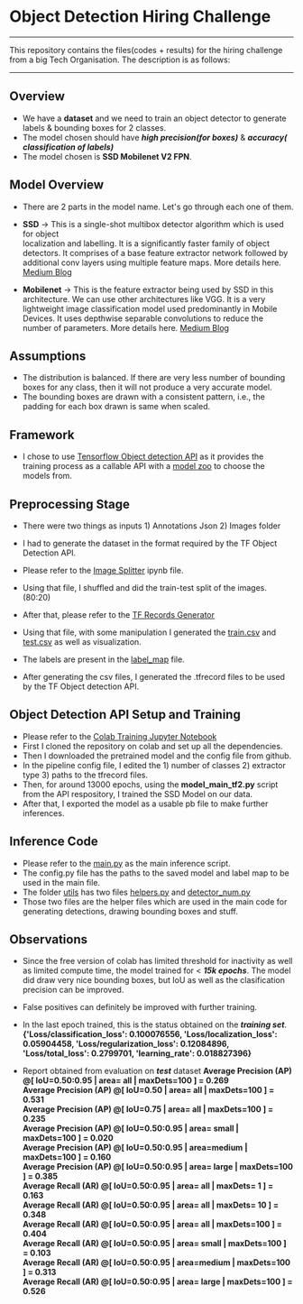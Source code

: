 # Object Detection Hiring Challenge

--------------------------------------------------------------------------------------------

This repository contains the files(codes + results) for the hiring challenge from a big
Tech Organisation.
The description is as follows:

--------------------------------------------------------------------------------------------
## Overview
* We have a **dataset** and we need to train an object detector to generate labels & 
  bounding boxes for 2 classes.
* The model chosen should have ***high precision(for boxes)*** & ***accuracy(  
  classification  of labels)***
* The model chosen is **SSD Mobilenet V2 FPN**.

## Model Overview
* There are 2 parts in the model name. Let's go through each one of them.
* **SSD** -> This is a single-shot multibox detector algorithm which is used for object   
  localization and labelling.
  It is a significantly faster family of object detectors.
  It comprises of a base feature extractor network followed by additional conv layers using multiple feature maps.
  More details here. [Medium Blog](https://towardsdatascience.com/ssd-single-shot-detector-for-object-detection-using-multibox-1818603644ca)

* **Mobilenet** -> This is the feature extractor being used by SSD in this architecture. 
  We can use other architectures like VGG.
  It is a very lightweight image classification model used predominantly in Mobile Devices. 
  It uses depthwise separable convolutions to reduce the number of parameters.
  More details here. [Medium Blog](https://medium.com/analytics-vidhya/image-classification-with-mobilenet-cc6fbb2cd470)

## Assumptions
* The distribution is balanced. If there are very less number of bounding boxes for any class, then it will not produce a very accurate model.
* The bounding boxes are drawn with a consistent pattern, i.e., the padding for each box drawn is same when scaled.

## Framework
* I chose to use [Tensorflow Object detection API](https://github.com/tensorflow/models/tree/master/research/object_detection) as it provides the training process as a callable API with a [model zoo](https://github.com/tensorflow/models/blob/master/research/object_detection/g3doc/tf2_detection_zoo.md) to choose the models from.	


## Preprocessing Stage

* There were two things as inputs 1) Annotations Json 2) Images folder
* I had to generate the dataset in the format required by the TF Object Detection API.
* Please refer to the [Image Splitter](https://github.com/ravi0531rp/Object-Detection-Hiring-Challenge/blob/master/Images%20Splitter.ipynb) ipynb file.
* Using that file, I shuffled and did the train-test split of the images.(80:20)

* After that, please refer to the [TF Records Generator](https://github.com/ravi0531rp/Object-Detection-Hiring-Challenge/blob/master/TF%20Records%20Generator.ipynb)
* Using that file, with some manipulation I generated the [train.csv](https://github.com/ravi0531rp/Object-Detection-Hiring-Challenge/blob/master/data/train.csv) and [test.csv](https://github.com/ravi0531rp/Object-Detection-Hiring-Challenge/blob/master/data/test.csv) as well as visualization.
* The labels are present in the [label_map](https://github.com/ravi0531rp/Object-Detection-Hiring-Challenge/blob/master/data/labelmap.pbtxt) file.
* After generating the csv files, I generated the .tfrecord files to be used by the TF Object detection API.

## Object Detection API Setup and Training

* Please refer to the [Colab Training Jupyter Notebook](https://github.com/ravi0531rp/Object-Detection-Hiring-Challenge/blob/master/Hiring_Challenge_EagleView_2.ipynb)
* First I cloned the repository on colab and set up all the dependencies.
* Then I downloaded the pretrained model and the config file from github.
* In the pipeline config file, I edited the 1) number of classes 2) extractor type 3) paths
  to the tfrecord files.
* Then, for around 13000 epochs, using the **model_main_tf2.py** script from the API 
  respository, I trained the SSD Model on our data.
* After that, I exported the model as a usable pb file to make further inferences.

## Inference Code
* Please refer to the [main.py](https://github.com/ravi0531rp/Object-Detection-Hiring-Challenge/blob/master/main.py) as the main inference script. 
* The config.py file has the paths to the saved model and label map to be used in the main file.
* The folder [utils](https://github.com/ravi0531rp/Object-Detection-Hiring-Challenge/tree/master/utils) has two files [helpers.py](https://github.com/ravi0531rp/Object-Detection-Hiring-Challenge/blob/master/utils/Helpers.py) and [detector_num.py](https://github.com/ravi0531rp/Object-Detection-Hiring-Challenge/blob/master/utils/detector_num.py)
* Those two files are the helper files which are used in the main code for generating
  detections, drawing bounding boxes and stuff.


## Observations
* Since the free version of colab has limited threshold for inactivity as well as limited compute time, the model trained for < ***15k epochs***. The model did draw very nice bounding boxes, but IoU as well as the clasification precision can be improved.
* False positives can definitely be improved with further training.
* In the last epoch trained, this is the status obtained on the ***training set***.
**{'Loss/classification_loss': 0.100076556,
 'Loss/localization_loss': 0.05904458,
 'Loss/regularization_loss': 0.12084896,
 'Loss/total_loss': 0.2799701,
 'learning_rate': 0.018827396}**

* Report obtained from evaluation on ***test*** dataset
   **Average Precision  (AP) @[ IoU=0.50:0.95 | area=   all | maxDets=100 ] = 0.269<br />
     Average Precision  (AP) @[ IoU=0.50      | area=   all | maxDets=100 ] = 0.531<br />
     Average Precision  (AP) @[ IoU=0.75      | area=   all | maxDets=100 ] = 0.235<br />
     Average Precision  (AP) @[ IoU=0.50:0.95 | area= small | maxDets=100 ] = 0.020<br />
     Average Precision  (AP) @[ IoU=0.50:0.95 | area=medium | maxDets=100 ] = 0.160<br />
     Average Precision  (AP) @[ IoU=0.50:0.95 | area= large | maxDets=100 ] = 0.385<br />
     Average Recall     (AR) @[ IoU=0.50:0.95 | area=   all | maxDets=  1 ] = 0.163<br />
     Average Recall     (AR) @[ IoU=0.50:0.95 | area=   all | maxDets= 10 ] = 0.348<br />
     Average Recall     (AR) @[ IoU=0.50:0.95 | area=   all | maxDets=100 ] = 0.404<br />
     Average Recall     (AR) @[ IoU=0.50:0.95 | area= small | maxDets=100 ] = 0.103<br />
     Average Recall     (AR) @[ IoU=0.50:0.95 | area=medium | maxDets=100 ] = 0.313<br />
     Average Recall     (AR) @[ IoU=0.50:0.95 | area= large | maxDets=100 ] = 0.526**
